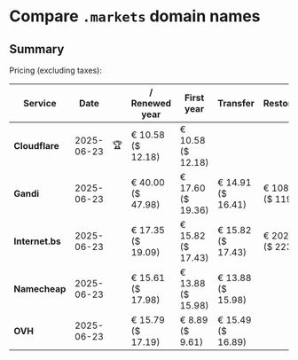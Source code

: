 # Compare `.markets` domain names

## Summary

Pricing (excluding taxes):

| Service | Date |  | / Renewed year | First year | Transfer | Restoration |
|--|--|--|--|--|--|--|
| **Cloudflare** | 2025-06-23 | 🏆 | € 10.58<br>($ 12.18) | € 10.58<br>($ 12.18) |  |  |
| **Gandi** | 2025-06-23 |  | € 40.00<br>($ 47.98) | € 17.60<br>($ 19.36) | € 14.91<br>($ 16.41) | € 108.86<br>($ 119.75) |
| **Internet.bs** | 2025-06-23 |  | € 17.35<br>($ 19.09) | € 15.82<br>($ 17.43) | € 15.82<br>($ 17.43) | € 202.69<br>($ 223.29) |
| **Namecheap** | 2025-06-23 |  | € 15.61<br>($ 17.98) | € 13.88<br>($ 15.98) | € 13.88<br>($ 15.98) |  |
| **OVH** | 2025-06-23 |  | € 15.79<br>($ 17.19) | € 8.89<br>($ 9.61) | € 15.49<br>($ 16.89) |  |
